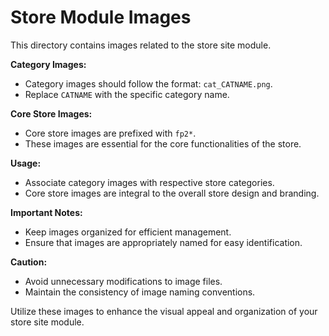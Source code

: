 # Store Module Images

This directory contains images related to the store site module.

**Category Images:**
- Category images should follow the format: `cat_CATNAME.png`.
- Replace `CATNAME` with the specific category name.

**Core Store Images:**
- Core store images are prefixed with `fp2*`.
- These images are essential for the core functionalities of the store.

**Usage:**
- Associate category images with respective store categories.
- Core store images are integral to the overall store design and branding.

**Important Notes:**
- Keep images organized for efficient management.
- Ensure that images are appropriately named for easy identification.

**Caution:**
- Avoid unnecessary modifications to image files.
- Maintain the consistency of image naming conventions.

Utilize these images to enhance the visual appeal and organization of your store site module.
